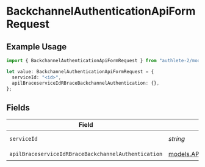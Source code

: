 # BackchannelAuthenticationApiFormRequest

## Example Usage

```typescript
import { BackchannelAuthenticationApiFormRequest } from "authlete-2/models/operations";

let value: BackchannelAuthenticationApiFormRequest = {
  serviceId: "<id>",
  apilBraceserviceIdRBraceBackchannelAuthentication: {},
};
```

## Fields

| Field                                                                                                                         | Type                                                                                                                          | Required                                                                                                                      | Description                                                                                                                   |
| ----------------------------------------------------------------------------------------------------------------------------- | ----------------------------------------------------------------------------------------------------------------------------- | ----------------------------------------------------------------------------------------------------------------------------- | ----------------------------------------------------------------------------------------------------------------------------- |
| `serviceId`                                                                                                                   | *string*                                                                                                                      | :heavy_check_mark:                                                                                                            | A service ID.                                                                                                                 |
| `apilBraceserviceIdRBraceBackchannelAuthentication`                                                                           | [models.APILBraceserviceIdRBraceBackchannelAuthentication](../../models/apilbraceserviceidrbracebackchannelauthentication.md) | :heavy_check_mark:                                                                                                            | N/A                                                                                                                           |